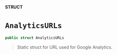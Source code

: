 **STRUCT**

# `AnalyticsURLs`

```swift
public struct AnalyticsURLs
```

> Static struct for URL used for Google Analytics.
